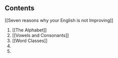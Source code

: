 ## Contents

[[Seven reasons why your English is not Improving]]


1. [[The Alphabet]]
2. [[Vowels and Consonants]]
3. [[Word Classes]]
4. 
5. 


